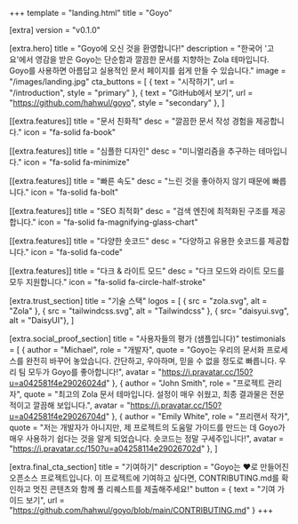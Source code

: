 +++
template = "landing.html"
title = "Goyo"

[extra]
version = "v0.1.0"

[extra.hero]
title = "Goyo에 오신 것을 환영합니다!"
description = "한국어 '고요'에서 영감을 받은 Goyo는 단순함과 깔끔한 문서를 지향하는 Zola 테마입니다. Goyo를 사용하면 아름답고 실용적인 문서 페이지를 쉽게 만들 수 있습니다."
image = "/images/landing.jpg"
cta_buttons = [
    { text = "시작하기", url = "/introduction", style = "primary" },
    { text = "GitHub에서 보기", url = "https://github.com/hahwul/goyo", style = "secondary" },
]

[[extra.features]]
title = "문서 친화적"
desc = "깔끔한 문서 작성 경험을 제공합니다."
icon = "fa-solid fa-book"

[[extra.features]]
title = "심플한 디자인"
desc = "미니멀리즘을 추구하는 테마입니다."
icon = "fa-solid fa-minimize"

[[extra.features]]
title = "빠른 속도"
desc = "느린 것을 좋아하지 않기 때문에 빠릅니다."
icon = "fa-solid fa-bolt"

[[extra.features]]
title = "SEO 최적화"
desc = "검색 엔진에 최적화된 구조를 제공합니다."
icon = "fa-solid fa-magnifying-glass-chart"

[[extra.features]]
title = "다양한 숏코드"
desc = "다양하고 유용한 숏코드를 제공합니다."
icon = "fa-solid fa-code"

[[extra.features]]
title = "다크 & 라이트 모드"
desc = "다크 모드와 라이트 모드를 모두 지원합니다."
icon = "fa-solid fa-circle-half-stroke"

[extra.trust_section]
title = "기술 스택"
logos = [
    { src = "zola.svg", alt = "Zola" },
    { src = "tailwindcss.svg", alt = "Tailwindcss" },
    { src= "daisyui.svg", alt = "DaisyUI"},
]

[extra.social_proof_section]
title = "사용자들의 평가 (샘플입니다)"
testimonials = [
    { author = "Michael", role = "개발자", quote = "Goyo는 우리의 문서화 프로세스를 완전히 바꾸어 놓았습니다. 간단하고, 우아하며, 믿을 수 없을 정도로 빠릅니다. 우리 팀 모두가 Goyo를 좋아합니다!", avatar = "https://i.pravatar.cc/150?u=a042581f4e29026024d" },
    { author = "John Smith", role = "프로젝트 관리자", quote = "최고의 Zola 문서 테마입니다. 설정이 매우 쉬웠고, 최종 결과물은 전문적이고 깔끔해 보입니다.", avatar = "https://i.pravatar.cc/150?u=a042581f4e29026704d" },
    { author = "Emily White", role = "프리랜서 작가", quote = "저는 개발자가 아니지만, 제 프로젝트의 도움말 가이드를 만드는 데 Goyo가 매우 사용하기 쉽다는 것을 알게 되었습니다. 숏코드는 정말 구세주입니다!", avatar = "https://i.pravatar.cc/150?u=a04258114e29026702d" },
]

[extra.final_cta_section]
title = "기여하기"
description = "Goyo는 ❤️로 만들어진 오픈소스 프로젝트입니다. 이 프로젝트에 기여하고 싶다면, CONTRIBUTING.md를 확인하고 멋진 콘텐츠와 함께 풀 리퀘스트를 제출해주세요!"
button = { text = "기여 가이드 보기", url = "https://github.com/hahwul/goyo/blob/main/CONTRIBUTING.md" }
+++
